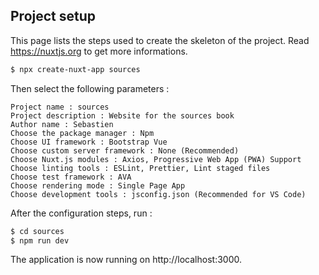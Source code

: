 ## Project setup

This page lists the steps used to create the skeleton of the project. Read https://nuxtjs.org to get more informations.


``` bash
$ npx create-nuxt-app sources
```

Then select the following parameters :

```
Project name : sources
Project description : Website for the sources book
Author name : Sebastien
Choose the package manager : Npm
Choose UI framework : Bootstrap Vue
Choose custom server framework : None (Recommended)
Choose Nuxt.js modules : Axios, Progressive Web App (PWA) Support
Choose linting tools : ESLint, Prettier, Lint staged files
Choose test framework : AVA
Choose rendering mode : Single Page App
Choose development tools : jsconfig.json (Recommended for VS Code)
```

After the configuration steps, run :

``` bash
$ cd sources
$ npm run dev
```

The application is now running on http://localhost:3000.
